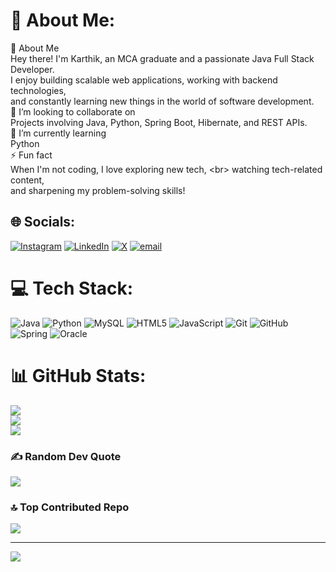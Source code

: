 # 💫 About Me:
🚀 About Me<br>Hey there! I'm Karthik, an MCA graduate and a passionate Java Full Stack Developer. <br>I enjoy building scalable web applications, working with backend technologies, <br>and constantly learning new things in the world of software development.<br>👯 I’m looking to collaborate on<br>Projects involving Java, Python, Spring Boot, Hibernate, and REST APIs.<br>🌱 I’m currently learning <br> Python<br>⚡ Fun fact<br> When I'm not coding, I love exploring new tech, \<br> watching tech-related content, <br> and sharpening my problem-solving skills!


## 🌐 Socials:
[![Instagram](https://img.shields.io/badge/Instagram-%23E4405F.svg?logo=Instagram&logoColor=white)](https://instagram.com/karthik_k009) [![LinkedIn](https://img.shields.io/badge/LinkedIn-%230077B5.svg?logo=linkedin&logoColor=white)](https://linkedin.com/in/reddykarthik16) [![X](https://img.shields.io/badge/X-black.svg?logo=X&logoColor=white)](https://x.com/@Karthik06098171) [![email](https://img.shields.io/badge/Email-D14836?logo=gmail&logoColor=white)](mailto:karthikkasiralla16@gmail.com) 

# 💻 Tech Stack:
![Java](https://img.shields.io/badge/java-%23ED8B00.svg?style=plastic&logo=openjdk&logoColor=white) ![Python](https://img.shields.io/badge/python-3670A0?style=plastic&logo=python&logoColor=ffdd54) ![MySQL](https://img.shields.io/badge/mysql-4479A1.svg?style=plastic&logo=mysql&logoColor=white) ![HTML5](https://img.shields.io/badge/html5-%23E34F26.svg?style=plastic&logo=html5&logoColor=white) ![JavaScript](https://img.shields.io/badge/javascript-%23323330.svg?style=plastic&logo=javascript&logoColor=%23F7DF1E) ![Git](https://img.shields.io/badge/git-%23F05033.svg?style=plastic&logo=git&logoColor=white) ![GitHub](https://img.shields.io/badge/github-%23121011.svg?style=plastic&logo=github&logoColor=white) ![Spring](https://img.shields.io/badge/spring-%236DB33F.svg?style=plastic&logo=spring&logoColor=white) ![Oracle](https://img.shields.io/badge/Oracle-F80000?style=plastic&logo=oracle&logoColor=white)
# 📊 GitHub Stats:
![](https://github-readme-stats.vercel.app/api?username=karthikkasiralla&theme=tokyonight&hide_border=false&include_all_commits=true&count_private=true)<br/>
![](https://github-readme-streak-stats.herokuapp.com/?user=karthikkasiralla&theme=tokyonight&hide_border=false)<br/>
![](https://github-readme-stats.vercel.app/api/top-langs/?username=karthikkasiralla&theme=tokyonight&hide_border=false&include_all_commits=true&count_private=true&layout=compact)

### ✍️ Random Dev Quote
![](https://quotes-github-readme.vercel.app/api?type=vetical&theme=radical)

### 🔝 Top Contributed Repo
![](https://github-contributor-stats.vercel.app/api?username=karthikkasiralla&limit=5&theme=nightowl&combine_all_yearly_contributions=true)

---
[![](https://visitcount.itsvg.in/api?id=karthikkasiralla&icon=0&color=3)](https://visitcount.itsvg.in)

<!-- Proudly created with GPRM ( https://gprm.itsvg.in ) -->
